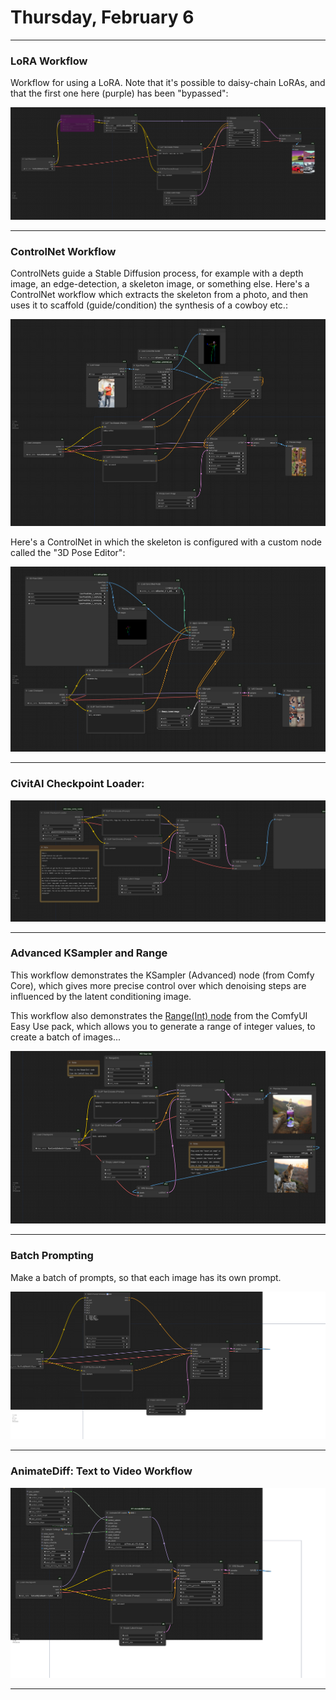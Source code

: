 # Thursday, February 6

---

### LoRA Workflow

Workflow for using a LoRA. Note that it's possible to daisy-chain LoRAs, and that the first one here (purple) has been "bypassed": 

![lora_example_workflow.png](workflows/lora_example_workflow.png)

---

### ControlNet Workflow

ControlNets guide a Stable Diffusion process, for example with a depth image, an edge-detection, a skeleton image, or something else. Here's a ControlNet workflow which extracts the skeleton from a photo, and then uses it to scaffold (guide/condition) the synthesis of a cowboy etc.:

![controlnet_openpose.png](workflows/controlnet_openpose.png)

Here's a ControlNet in which the skeleton is configured with a custom node called the "3D Pose Editor": 

![controlnet_openpose_synthetic.png](workflows/controlnet_openpose_synthetic.png)

---

### CivitAI Checkpoint Loader: 

![civitai_ckpt_loader.png](workflows/civitai_ckpt_loader.png)


---

### Advanced KSampler and Range

This workflow demonstrates the KSampler (Advanced) node (from Comfy Core), which gives more precise control over which denoising steps are influenced by the latent conditioning image. 

This workflow also demonstrates the [Range(Int) node](https://www.runcomfy.com/comfyui-nodes/ComfyUI-Easy-Use/easy-rangeInt) from the ComfyUI Easy Use pack, which allows you to generate a range of integer values, to create a batch of images...

![advanced_ksampler_and_range_workflow.png](workflows/advanced_ksampler_and_range_workflow.png)

---

### Batch Prompting

Make a batch of prompts, so that each image has its own prompt. 

![batch_prompt.png](workflows/batch_prompt.png)

---

### AnimateDiff: Text to Video Workflow

![animatediff_v1.png](workflows/animatediff_v1.png)

---
